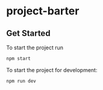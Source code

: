 # project-barter

## Get Started
To start the project run
```bash
npm start
```
To start the project for development:
```bash
npm run dev
```

